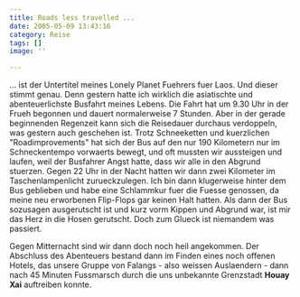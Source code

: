 ```yaml
---
title: Roads less travelled ...
date: 2005-05-09 13:43:16
category: Reise
tags: []
image: ''

---
```


... ist der Untertitel meines Lonely Planet Fuehrers fuer Laos. Und dieser stimmt genau. Denn gestern hatte ich wirklich die asiatischte und abenteuerlichste Busfahrt meines Lebens. Die Fahrt hat um 9.30 Uhr in der Frueh begonnen und dauert normalerweise 7 Stunden. Aber in der gerade beginnenden Regenzeit kann sich die Reisedauer durchaus verdoppeln, was gestern auch geschehen ist. Trotz Schneeketten und kuerzlichen "Roadimprovements" hat sich der Bus auf den nur 190 Kilometern nur im Schneckentempo vorwaerts bewegt, und oft mussten wir aussteigen und laufen, weil der Busfahrer Angst hatte, dass wir alle in den Abgrund stuerzen. Gegen 22 Uhr in der Nacht hatten wir dann zwei Kilometer im Taschenlampenlicht zurueckzulegen. Ich bin dann klugerweise hinter dem Bus geblieben und habe eine Schlammkur fuer die Fuesse genossen, da meine neu erworbenen Flip-Flops gar keinen Halt hatten. Als dann der Bus sozusagen ausgerutscht ist und kurz vorm Kippen und Abgrund war, ist mir das Herz in die Hosen gerutscht. Doch zum Glueck ist niemandem was passiert.

Gegen Mitternacht sind wir dann doch noch heil angekommen. Der Abschluss des Abenteuers bestand dann im Finden eines noch offenen Hotels, das unsere Gruppe von Falangs - also weissen Auslaendern - dann nach 45 Minuten Fussmarsch durch die uns unbekannte Grenzstadt **Houay Xai** auftreiben konnte.
